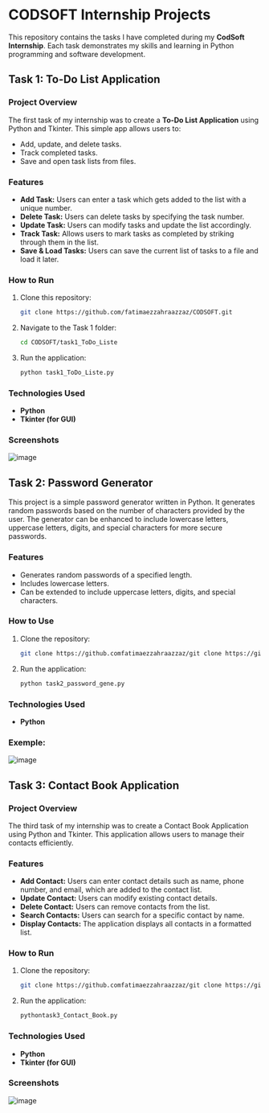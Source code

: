 # CODSOFT Internship Projects

This repository contains the tasks I have completed during my **CodSoft Internship**. Each task demonstrates my skills and learning in Python programming and software development.

## Task 1: To-Do List Application

### Project Overview
The first task of my internship was to create a **To-Do List Application** using Python and Tkinter. This simple app allows users to:
- Add, update, and delete tasks.
- Track completed tasks.
- Save and open task lists from files.

### Features
- **Add Task:** Users can enter a task which gets added to the list with a unique number.
- **Delete Task:** Users can delete tasks by specifying the task number.
- **Update Task:** Users can modify tasks and update the list accordingly.
- **Track Task:** Allows users to mark tasks as completed by striking through them in the list.
- **Save & Load Tasks:** Users can save the current list of tasks to a file and load it later.

### How to Run
1. Clone this repository:
   ```bash
   git clone https://github.com/fatimaezzahraazzaz/CODSOFT.git
   ```
2. Navigate to the Task 1 folder:
   ```bash
   cd CODSOFT/task1_ToDo_Liste
   ```
3. Run the application:
   ```bash
   python task1_ToDo_Liste.py
   ```
### Technologies Used
- **Python**
- **Tkinter (for GUI)**
### Screenshots
![image](https://github.com/user-attachments/assets/96b87eae-977f-46cb-a730-661a01d4acee)
##  Task 2: Password Generator

This project is a simple password generator written in Python. It generates random passwords based on the number of characters provided by the user. The generator can be enhanced to include lowercase letters, uppercase letters, digits, and special characters for more secure passwords.

### Features

- Generates random passwords of a specified length.
- Includes lowercase letters.
- Can be extended to include uppercase letters, digits, and special characters.

### How to Use

1. Clone the repository:
   ```bash
   git clone https://github.comfatimaezzahraazzaz/git clone https://github.com/fatimaezzahraazzaz/CODSOFT.git
   ```
2. Run the application:
   ```bash
   python task2_password_gene.py
   ```
### Technologies Used
- **Python**
### Exemple:
![image](https://github.com/user-attachments/assets/c80675c3-acb4-4124-a215-4f44e5835929)
## Task 3: Contact Book Application
### Project Overview
The third task of my internship was to create a Contact Book Application using Python and Tkinter. This application allows users to manage their contacts efficiently.

### Features
- **Add Contact:** Users can enter contact details such as name, phone number, and email, which are added to the contact list.
- **Update Contact:** Users can modify existing contact details.
- **Delete Contact:** Users can remove contacts from the list.
- **Search Contacts:** Users can search for a specific contact by name.
- **Display Contacts:** The application displays all contacts in a formatted list.

### How to Run
1. Clone the repository:
   ```bash
   git clone https://github.comfatimaezzahraazzaz/git clone https://github.com/fatimaezzahraazzaz/CODSOFT.git
   ```
2. Run the application:
   ```bash
   pythontask3_Contact_Book.py
   ```
### Technologies Used
- **Python**
- **Tkinter (for GUI)**
### Screenshots
![image](https://github.com/user-attachments/assets/b13a616c-672c-4aea-a3c3-d36d59ebf2c3)




